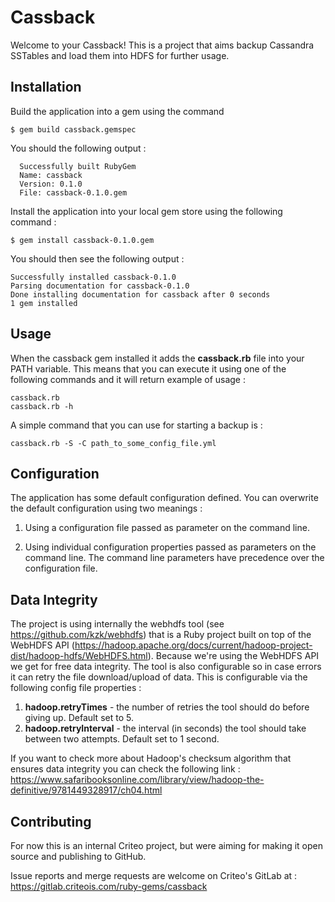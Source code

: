 # Cassback

Welcome to your Cassback!
This is a project that aims backup Cassandra SSTables and load them into HDFS for further usage.

## Installation

Build the application into a gem using the command

    $ gem build cassback.gemspec

You should the following output :

      Successfully built RubyGem
      Name: cassback
      Version: 0.1.0
      File: cassback-0.1.0.gem


Install the application into your local gem store using the following command :

    $ gem install cassback-0.1.0.gem

You should then see the following output :

    Successfully installed cassback-0.1.0
    Parsing documentation for cassback-0.1.0
    Done installing documentation for cassback after 0 seconds
    1 gem installed

## Usage

When the cassback gem installed it adds the **cassback.rb** file into your PATH variable.
This means that you can execute it using one of the following commands and it will return example of usage :

    cassback.rb
    cassback.rb -h

A simple command that you can use for starting a backup is :

    cassback.rb -S -C path_to_some_config_file.yml

## Configuration

The application has some default configuration defined.
You can overwrite the default configuration using two meanings :

1. Using a configuration file passed as parameter on the command line.

2. Using individual configuration properties passed as parameters on the command line.
The command line parameters have precedence over the configuration file.

## Data Integrity

The project is using internally the webhdfs tool (see https://github.com/kzk/webhdfs)  that is a Ruby project
built on top of the WebHDFS API (https://hadoop.apache.org/docs/current/hadoop-project-dist/hadoop-hdfs/WebHDFS.html).
Because we're using the WebHDFS API we get for free data integrity. The tool is also configurable so in case errors it
can retry the file download/upload of data. This is configurable via the following config file properties :

1. **hadoop.retryTimes** - the number of retries the tool should do before giving up. Default set to 5.
2. **hadoop.retryInterval** - the interval (in seconds) the tool should take between two attempts. Default set to 1 second.

If you want to check more about Hadoop's checksum algorithm that ensures data integrity you can check the
following link : https://www.safaribooksonline.com/library/view/hadoop-the-definitive/9781449328917/ch04.html


## Contributing

For now this is an internal Criteo project, but were aiming for making it open source and publishing to GitHub.

Issue reports and merge requests are welcome on Criteo's GitLab at : https://gitlab.criteois.com/ruby-gems/cassback


